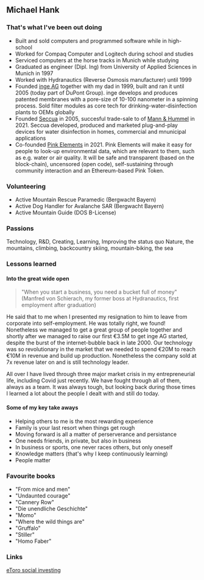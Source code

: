 ## Michael Hank

### That's what I've been out doing
- Built and sold computers and programmed software while in high-school
- Worked for Compaq Computer and Logitech during school and studies
- Serviced computers at the horse tracks in Munich while studying
- Graduated as engineer (Dipl. Ing) from University of Applied Sciences in Munich in 1997
- Worked with Hydranautics (Reverse Osmosis manufacturer) until 1999
- Founded [inge AG](https://www.inge.ag) together with my dad in 1999, built and ran it until 2005 (today part of DuPont Group). inge develops and produces patented membranes with a pore-size of 10-100 nanometer in a spinning process. Sold filter modules as core tech for drinking-water-disinfection plants to OEMs globally
- Founded [Seccua](https://www.seccua.com) in 2005, succesful trade-sale to of [Mann & Hummel](https://www.mann-hummel.com) in 2021. Seccua developed, produced and marketed plug-and-play devices for water disinfection in homes, commercial and mnunicipal applications 
- Co-founded [Pink Elements](https://www.pink-elements.com) in 2021. Pink Elements will make it easy for people to look-up environmental data, which are relevant to them, such as e.g. water or air quality. It will be safe and transparent (based on the block-chain), uncensored (open code), self-sustaining through community interaction and an Ethereum-based Pink Token.

### Volunteering
- Active Mountain Rescue Paramedic (Bergwacht Bayern)
- Active Dog Handler for Avalanche SAR (Bergwacht Bayern)
- Active Mountain Guide (DOS B-License)

### Passions
Technology, R&D, Creating, Learning, Improving the status quo
Nature, the mountains, climbing, backcountry skiing, mountain-biking, the sea

### Lessons learned
#### Into the great wide open
>"When you start a business, you need a bucket full of money"
>(Manfred von Schierach, my former boss at Hydranautics, first employment after graduation)

He said that to me when I presented my resignation to him to leave from corporate into self-employment. He was totally right, we found! Nonetheless we managed to get a great group of people together and shortly after we managed to raise our first €3.5M to get inge AG started, despite the burst of the internet-bubble back in late 2000. Our technology was so revolutionary in the market that we needed to spend €20M to reach €10M in revenue and build up production. Nonetheless the company sold at 7x revenue later on and is still technology leader.

All over I have lived through three major market crisis in my entrepreneurial life, including Covid just recently. We have fought through all of them, always as a team. It was always tough, but looking back during those times I learned a lot about the people I dealt with and still do today.

#### Some of my key take aways
- Helping others to me is the most rewarding experience
- Family is your last resort when things get rough
- Moving forward is all a matter of perserverance and persistance
- One needs friends, in private, but also in business
- In business or sports, one never races others, but only oneself
- Knowledge matters (that's why I keep continuously learning)
- People matter

### Favourite books
- "From mice and men"
- "Undaunted courage"
- "Cannery Row"
- "Die unendliche Geschichte"
- "Momo"
- "Where the wild things are"
- "Gruffalo"
- "Stiller"
- "Homo Faber"


### Links
[eToro social investing](https://www.etoro.com/people/michha)

